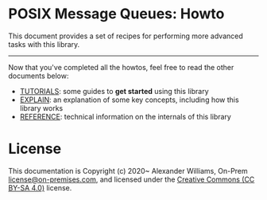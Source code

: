 # POSIX Message Queues: Howto

This document provides a set of recipes for performing more advanced tasks with this library.


---

Now that you've completed all the howtos, feel free to read the other documents below:

  * [TUTORIALS](docs/TUTORIALS.md): some guides to **get started** using this library
  * [EXPLAIN](EXPLAIN.md): an explanation of some key concepts, including how this library works
  * [REFERENCE](REFERENCE.md): technical information on the internals of this library

# License

This documentation is Copyright (c) 2020~ Alexander Williams, On-Prem <license@on-premises.com>, and licensed under the [Creative Commons (CC BY-SA 4.0)](https://creativecommons.org/licenses/by-sa/4.0/) license.
